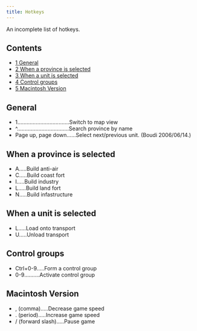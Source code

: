 ```yaml
---
title: Hotkeys
---
```



An incomplete list of hotkeys.

## Contents

-   [ 1 General ](#General)
-   [ 2 When a province is selected ](#When_a_province_is_selected)
-   [ 3 When a unit is selected ](#When_a_unit_is_selected)
-   [ 4 Control groups ](#Control_groups)
-   [ 5 Macintosh Version ](#Macintosh_Version)

##  General 

-   1..................................Switch to map view
-   ^..................................Search province by name
-   Page up, page down......Select next/previous unit. (Boudi
    2006/06/14.)

##  When a province is selected 

-   A.....Build anti-air
-   C.....Build coast fort
-   I.....Build industry
-   L.....Build land fort
-   N.....Build infastructure

##  When a unit is selected 

-   L.....Load onto transport
-   U.....Unload transport

##  Control groups 

-   Ctrl+0-9.....Form a control group
-   0-9..........Activate control group

##  Macintosh Version 

-   , (comma).....Decrease game speed
-   . (period).....Increase game speed
-   / (forward slash).....Pause game
